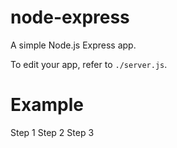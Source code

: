 # node-express

A simple Node.js Express app.

To edit your app, refer to `./server.js`.

# Example
Step 1
Step 2
Step 3

